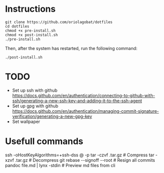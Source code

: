 # Instructions
```shell
git clone https://github.com/oriolagobat/dotfiles
cd dotfiles
chmod +x pre-install.sh
chmod +x post-install.sh
./pre-install.sh
```
Then, after the system has restarted, run the following command:
```shell
./post-install.sh
```

# TODO
- Set up ssh with github
  https://docs.github.com/en/authentication/connecting-to-github-with-ssh/generating-a-new-ssh-key-and-adding-it-to-the-ssh-agent
- Set up gpg with github
  https://docs.github.com/en/authentication/managing-commit-signature-verification/generating-a-new-gpg-key
- Set wallpaper

# Usefull commands
ssh -oHostKeyAlgorithms=+ssh-dss <user>@<ip> -p <port>
tar -czvf <file>.tar.gz <folder> # Compress
tar -xzvf <file>.tar.gz # Decompress
git rebase --signoff --root # Resign all commits
pandoc file.md | lynx -stdin  # Preview md files from cli
